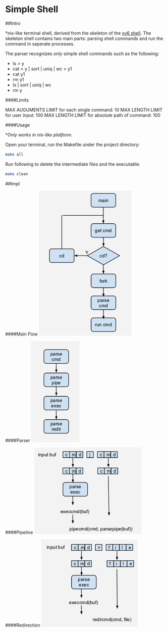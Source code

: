 Simple Shell
=====


##Intro

\*nix-like terminal shell, derived from the skeleton of the [xv6 shell](http://pdos.csail.mit.edu/6.828/2012/homework/sh.c).
The skeleton shell contains two main parts: parsing shell commands and run the command in saperate processes. 

The parser recognizes _only_ simple shell commands such as the following:

* ls > y
* cat < y | sort | uniq | wc > y1
* cat y1
* rm y1
* ls | sort | uniq | wc
* rm y


####Limits

MAX AUGUMENTS LIMIT for each single command: 10
MAX LENGTH LIMIT for user input: 100
MAX LENGTH LIMIT for absolute path of command: 100

####Usage

**Only works in *nix-like platform.**

Open your terminal, run the Makefile under the project directory:

```sh
make all
```

Run following to delete the intermediate files and the executable:

```sh
make clean
```

##Impl

####Main Flow
![main-flow](images/main.png)

####Parser
![parser](images/parser.png)

####Pipeline
![pipeline](images/pipe.png)

####Redirection
![redirection](images/redir.png)


